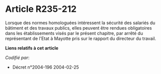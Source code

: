 # Article R235-212

Lorsque des normes homologuées intéressent la sécurité des salariés du bâtiment et des travaux publics, elles peuvent être
rendues obligatoires dans les établissements visés par le présent chapitre, par arrêté du représentant de l'Etat à Mayotte
pris sur le rapport du directeur du travail.

**Liens relatifs à cet article**

_Codifié par_:

  - Décret n°2004-196 2004-02-25
